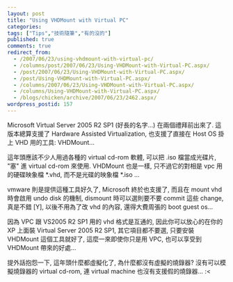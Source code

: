 ```yaml
---
layout: post
title: "Using VHDMount with Virtual PC"
categories:
tags: ["Tips","技術隨筆","有的沒的"]
published: true
comments: true
redirect_from:
  - /2007/06/23/using-vhdmount-with-virtual-pc/
  - /columns/post/2007/06/23/Using-VHDMount-with-Virtual-PC.aspx/
  - /post/2007/06/23/Using-VHDMount-with-Virtual-PC.aspx/
  - /post/Using-VHDMount-with-Virtual-PC.aspx/
  - /columns/2007/06/23/Using-VHDMount-with-Virtual-PC.aspx/
  - /columns/Using-VHDMount-with-Virtual-PC.aspx/
  - /blogs/chicken/archive/2007/06/23/2462.aspx/
wordpress_postid: 157
---
```


Microsoft Virtual Server 2005 R2 SP1 (好長的名字...) 在兩個禮拜前出來了. 這版本總算支援了 Hardware Assisted Virtualization, 也支援了直接在 Host OS 掛上 VHD 用的工具: VHDMount...

這年頭應該不少人用過各種的 virtual cd-rom 軟體, 可以把 .iso 檔當成光碟片, "塞" 進 virtual cd-rom 來使用. VHDMount 也是一樣, 只不過它的對相是 vpc 用的硬碟映象檔 *.vhd, 而不是光碟的映象檔 *.iso ...

vmware 則是提供這種工具好久了, Microsoft 終於也支援了, 而且在 mount vhd 時會啟用 undo disk 的機制, dismount 時可以選則要不要 commit 這些 change, 真是不錯 [Y], 以後不用為了改 vhd 的內容, 還得大費周張的 boot guest os...

因為 VPC 跟 VS2005 R2 SP1 用的 vhd 格式是互通的, 因此你可以放心的在你的 XP 上面裝 Virtual Server 2005 R2 SP1, 其它項目都不要選, 只要安裝 VHDMount 這個工具就好了, 這麼一來即使你只是用 VPC, 也可以享受到 VHDMount 帶來的好處...

提外話抱怨一下, 這年頭什麼都虛擬化了, 為什麼都沒有虛擬的燒錄器? 沒有可以模擬燒錄器的 virtual cd-rom, 連 virtual machine 也沒有支援假的燒錄器... :<
